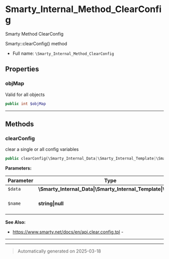 
# Smarty_Internal_Method_ClearConfig

Smarty Method ClearConfig

Smarty::clearConfig() method

* Full name: `\Smarty_Internal_Method_ClearConfig`



## Properties


### objMap

Valid for all objects

```php
public int $objMap
```






***

## Methods


### clearConfig

clear a single or all config variables

```php
public clearConfig(\Smarty_Internal_Data|\Smarty_Internal_Template|\Smarty $data, string|null $name = null): \Smarty_Internal_Data|\Smarty_Internal_Template|\Smarty
```








**Parameters:**

| Parameter | Type | Description |
|-----------|------|-------------|
| `$data` | **\Smarty_Internal_Data&#124;\Smarty_Internal_Template&#124;\Smarty** |  |
| `$name` | **string&#124;null** | variable name or null |





**See Also:**

* https://www.smarty.net/docs/en/api.clear.config.tpl - 

***


***
> Automatically generated on 2025-03-18
